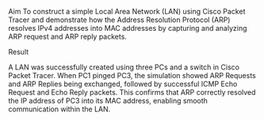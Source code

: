 Aim
To construct a simple Local Area Network (LAN) using Cisco Packet Tracer and
demonstrate how the Address Resolution Protocol (ARP) resolves IPv4 addresses into
MAC addresses by capturing and analyzing ARP request and ARP reply packets.



Result

A LAN was successfully created using three PCs and a switch in Cisco Packet Tracer. 
When PC1 pinged PC3, the simulation showed ARP Requests and ARP Replies being exchanged, followed by successful ICMP Echo Request and Echo Reply packets. 
This confirms that ARP correctly resolved the IP address of PC3 into its MAC address, enabling smooth communication within the LAN.
